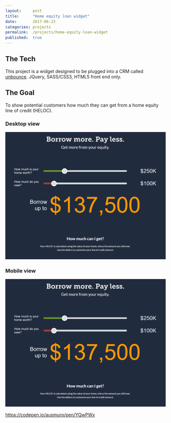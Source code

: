 ```yaml
---
layout:     post
title:      "Home equity loan widget"
date:       2017-06-23
categories: projects
permalink:  /projects/home-equity-loan-widget
published:  true
---
```

## The Tech
This project is a widget designed to be plugged into a CRM called [unbounce](https://unbounce.com/). JQuery, SASS/CSS3, HTML5 front end only.

## The Goal
To show potential customers how much they can get from a home equity line of credit (HELOC).

### Desktop view
![Image](/assets/images/posts/home-equity-loan-widget-1.png)

### Mobile view
![Image](/assets/images/posts/home-equity-loan-widget-1.png)

https://codepen.io/ausmurp/pen/YQwPWx